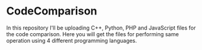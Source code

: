 # CodeComparison
In this repository I'll be uploading C++, Python, PHP and JavaScript files for the code comparison. Here you will get the files for performing same operation using 4 different programming languages.
